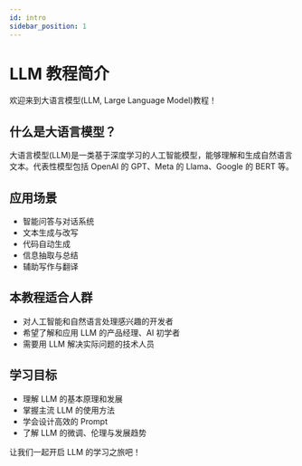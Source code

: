 ```yaml
---
id: intro
sidebar_position: 1
---
```


# LLM 教程简介

欢迎来到大语言模型(LLM, Large Language Model)教程！

## 什么是大语言模型？

大语言模型(LLM)是一类基于深度学习的人工智能模型，能够理解和生成自然语言文本。代表性模型包括 OpenAI 的 GPT、Meta 的 Llama、Google 的 BERT 等。

## 应用场景
- 智能问答与对话系统
- 文本生成与改写
- 代码自动生成
- 信息抽取与总结
- 辅助写作与翻译

## 本教程适合人群
- 对人工智能和自然语言处理感兴趣的开发者
- 希望了解和应用 LLM 的产品经理、AI 初学者
- 需要用 LLM 解决实际问题的技术人员

## 学习目标
- 理解 LLM 的基本原理和发展
- 掌握主流 LLM 的使用方法
- 学会设计高效的 Prompt
- 了解 LLM 的微调、伦理与发展趋势

让我们一起开启 LLM 的学习之旅吧！
